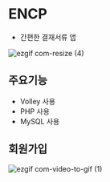 # ENCP
 - 간편한 결재서류 앱
 
![ezgif com-resize (4)](https://user-images.githubusercontent.com/52917127/87661500-ab899400-c79b-11ea-90ca-29fb440325fa.png)


## 주요기능
- Volley 사용
- PHP 사용
- MySQL 사용


## 회원가입

![ezgif com-video-to-gif (1)](https://user-images.githubusercontent.com/52917127/87663895-65ceca80-c79f-11ea-8a4d-b7533bbaaa6e.gif)




